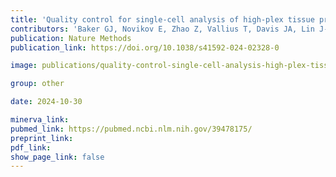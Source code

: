 ```yaml
---
title: 'Quality control for single-cell analysis of high-plex tissue profiles using CyLinter.'
contributors: 'Baker GJ, Novikov E, Zhao Z, Vallius T, Davis JA, Lin J-R, Muhlich JL, Mittendorf EA., Santagata S, Guerriero JL, Sorger PK. (2024).'
publication: Nature Methods
publication_link: https://doi.org/10.1038/s41592-024-02328-0

image: publications/quality-control-single-cell-analysis-high-plex-tissue-profiles-using-CyLinter.jpg

group: other

date: 2024-10-30

minerva_link:
pubmed_link: https://pubmed.ncbi.nlm.nih.gov/39478175/
preprint_link:
pdf_link:
show_page_link: false
---
```

